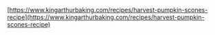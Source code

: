 [https://www.kingarthurbaking.com/recipes/harvest-pumpkin-scones-recipe](https://www.kingarthurbaking.com/recipes/harvest-pumpkin-scones-recipe)